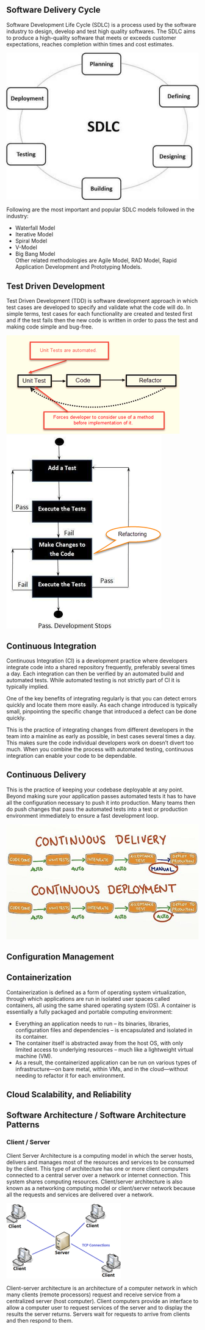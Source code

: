 ## Software Delivery Cycle
Software Development Life Cycle (SDLC) is a process used by the software industry to design, develop and test high quality softwares. The SDLC aims to produce a high-quality software that meets or exceeds customer expectations, reaches completion within times and cost estimates.

![sdlc_stages](./sdlc_stages.jpg)   
    
Following are the most important and popular SDLC models followed in the industry:           
- Waterfall Model     
- Iterative Model     
- Spiral Model        
- V-Model     
- Big Bang Model        
Other related methodologies are Agile Model, RAD Model, Rapid Application Development and Prototyping Models.

	
## Test Driven Development
Test Driven Development (TDD) is software development approach in which test cases are developed to specify and validate what the code will do. In simple terms, test cases for each functionality are created and tested first and if the test fails then the new code is written in order to pass the test and making code simple and bug-free.

![TDD](./TestDrivenD1.png)    
![TDD2](./TestDrivenD2.png)    

## Continuous Integration
Continuous Integration (CI) is a development practice where developers integrate code into a shared repository frequently, preferably several times a day. Each integration can then be verified by an automated build and automated tests. While automated testing is not strictly part of CI it is typically implied.

One of the key benefits of integrating regularly is that you can detect errors quickly and locate them more easily. As each change introduced is typically small, pinpointing the specific change that introduced a defect can be done quickly.

This is the practice of integrating changes from different developers in the team into a mainline as early as possible, in best cases several times a day. This makes sure the code individual developers work on doesn’t divert too much. When you combine the process with automated testing, continuous integration can enable your code to be dependable.

## Continuous Delivery
This is the practice of keeping your codebase deployable at any point. Beyond making sure your application passes automated tests it has to have all the configuration necessary to push it into production. Many teams then do push changes that pass the automated tests into a test or production environment immediately to ensure a fast development loop.

![CICD](./CICD.jpg)    

## Configuration Management
## Containerization
Containerization is defined as a form of operating system virtualization, through which applications are run in isolated user spaces called containers, all using the same shared operating system (OS). A container is essentially a fully packaged and portable computing environment:
- Everything an application needs to run – its binaries, libraries, configuration files and dependencies – is encapsulated and isolated in its container.
- The container itself is abstracted away from the host OS, with only limited access to underlying resources – much like a lightweight virtual machine (VM).
- As a result, the containerized application can be run on various types of infrastructure—on bare metal, within VMs, and in the cloud—without needing to refactor it for each environment.
## Cloud Scalability, and Reliability

## Software Architecture / Software Architecture Patterns
### Client / Server
Client Server Architecture is a computing model in which the server hosts, delivers and manages most of the resources and services to be consumed by the client. This type of architecture has one or more client computers connected to a central server over a network or internet connection. This system shares computing resources. Client/server architecture is also known as a networking computing model or client/server network because all the requests and services are delivered over a network.      

![CSA](./ClientServerArchitecture1.png)

Client-server architecture is an architecture of a computer network in which many clients (remote processors) request and receive service from a centralized server (host computer). Client computers provide an interface to allow a computer user to request services of the server and to display the results the server returns. Servers wait for requests to arrive from clients and then respond to them. 

